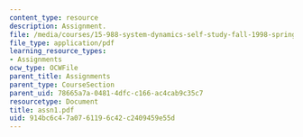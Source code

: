 ```yaml
---
content_type: resource
description: Assignment.
file: /media/courses/15-988-system-dynamics-self-study-fall-1998-spring-1999/914bc6c47a0761196c42c2409459e55d_assn1.pdf
file_type: application/pdf
learning_resource_types:
- Assignments
ocw_type: OCWFile
parent_title: Assignments
parent_type: CourseSection
parent_uid: 78665a7a-0481-4dfc-c166-ac4cab9c35c7
resourcetype: Document
title: assn1.pdf
uid: 914bc6c4-7a07-6119-6c42-c2409459e55d
---
```

